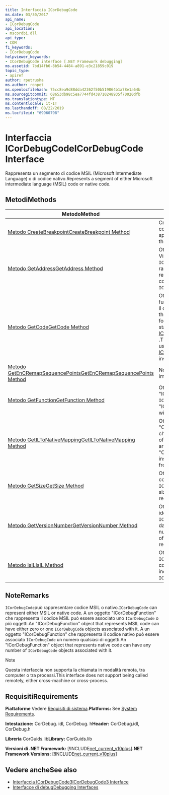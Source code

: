 ```yaml
---
title: Interfaccia ICorDebugCode
ms.date: 03/30/2017
api_name:
- ICorDebugCode
api_location:
- mscordbi.dll
api_type:
- COM
f1_keywords:
- ICorDebugCode
helpviewer_keywords:
- ICorDebugCode interface [.NET Framework debugging]
ms.assetid: 7bd14fb6-8b54-4484-a891-e3c21859c019
topic_type:
- apiref
author: rpetrusha
ms.author: ronpet
ms.openlocfilehash: 75cc8ea9d88dda42362f50b519864b1a78e1a64b
ms.sourcegitcommit: 68653db98c5ea7744fd438710248935f70020dfb
ms.translationtype: MT
ms.contentlocale: it-IT
ms.lasthandoff: 08/22/2019
ms.locfileid: "69960798"
---
```

# <a name="icordebugcode-interface"></a><span data-ttu-id="0b6f0-102">Interfaccia ICorDebugCode</span><span class="sxs-lookup"><span data-stu-id="0b6f0-102">ICorDebugCode Interface</span></span>

<span data-ttu-id="0b6f0-103">Rappresenta un segmento di codice MSIL (Microsoft Intermediate Language) o di codice nativo.</span><span class="sxs-lookup"><span data-stu-id="0b6f0-103">Represents a segment of either Microsoft intermediate language (MSIL) code or native code.</span></span>  
  
## <a name="methods"></a><span data-ttu-id="0b6f0-104">Metodi</span><span class="sxs-lookup"><span data-stu-id="0b6f0-104">Methods</span></span>  
  
|<span data-ttu-id="0b6f0-105">Metodo</span><span class="sxs-lookup"><span data-stu-id="0b6f0-105">Method</span></span>|<span data-ttu-id="0b6f0-106">DESCRIZIONE</span><span class="sxs-lookup"><span data-stu-id="0b6f0-106">Description</span></span>|  
|------------|-----------------|  
|[<span data-ttu-id="0b6f0-107">Metodo CreateBreakpoint</span><span class="sxs-lookup"><span data-stu-id="0b6f0-107">CreateBreakpoint Method</span></span>](../../../../docs/framework/unmanaged-api/debugging/icordebugcode-createbreakpoint-method.md)|<span data-ttu-id="0b6f0-108">Crea un punto di interruzione in corrispondenza dell'offset specificato.</span><span class="sxs-lookup"><span data-stu-id="0b6f0-108">Creates a breakpoint at the specified offset.</span></span>|  
|[<span data-ttu-id="0b6f0-109">Metodo GetAddress</span><span class="sxs-lookup"><span data-stu-id="0b6f0-109">GetAddress Method</span></span>](../../../../docs/framework/unmanaged-api/debugging/icordebugcode-getaddress-method.md)|<span data-ttu-id="0b6f0-110">Ottiene l'indirizzo RVA (relativo Virtual Address) del segmento `ICorDebugCode` di codice rappresentato dall'oggetto.</span><span class="sxs-lookup"><span data-stu-id="0b6f0-110">Gets the relative virtual address (RVA) of the code segment that this `ICorDebugCode` represents.</span></span>|  
|[<span data-ttu-id="0b6f0-111">Metodo GetCode</span><span class="sxs-lookup"><span data-stu-id="0b6f0-111">GetCode Method</span></span>](../../../../docs/framework/unmanaged-api/debugging/icordebugcode-getcode-method.md)|<span data-ttu-id="0b6f0-112">Ottiene tutto il codice per la funzione specificata, formattato per il disassembly.</span><span class="sxs-lookup"><span data-stu-id="0b6f0-112">Gets all the code for the specified function, formatted for disassembly.</span></span> <span data-ttu-id="0b6f0-113">Questo metodo è stato deprecato. usare invece [ICorDebugCode2:: GetCodeChunks](../../../../docs/framework/unmanaged-api/debugging/icordebugcode2-getcodechunks-method.md) .</span><span class="sxs-lookup"><span data-stu-id="0b6f0-113">This method has been deprecated; use [ICorDebugCode2::GetCodeChunks](../../../../docs/framework/unmanaged-api/debugging/icordebugcode2-getcodechunks-method.md) instead.</span></span>|  
|[<span data-ttu-id="0b6f0-114">Metodo GetEnCRemapSequencePoints</span><span class="sxs-lookup"><span data-stu-id="0b6f0-114">GetEnCRemapSequencePoints Method</span></span>](../../../../docs/framework/unmanaged-api/debugging/icordebugcode-getencremapsequencepoints-method.md)|<span data-ttu-id="0b6f0-115">Non implementato.</span><span class="sxs-lookup"><span data-stu-id="0b6f0-115">Not implemented.</span></span>|  
|[<span data-ttu-id="0b6f0-116">Metodo GetFunction</span><span class="sxs-lookup"><span data-stu-id="0b6f0-116">GetFunction Method</span></span>](../../../../docs/framework/unmanaged-api/debugging/icordebugcode-getfunction-method.md)|<span data-ttu-id="0b6f0-117">Ottiene l'oggetto "ICorDebugFunction" associato all' `ICorDebugCode`oggetto.</span><span class="sxs-lookup"><span data-stu-id="0b6f0-117">Gets the "ICorDebugFunction" associated with this `ICorDebugCode`.</span></span>|  
|[<span data-ttu-id="0b6f0-118">Metodo GetILToNativeMapping</span><span class="sxs-lookup"><span data-stu-id="0b6f0-118">GetILToNativeMapping Method</span></span>](../../../../docs/framework/unmanaged-api/debugging/icordebugcode-getiltonativemapping-method.md)|<span data-ttu-id="0b6f0-119">Ottiene una matrice di istanze "COR_DEBUG_IL_TO_NATIVE_MAP" che rappresentano i mapping da offset MSIL a offset nativi.</span><span class="sxs-lookup"><span data-stu-id="0b6f0-119">Gets an array of "COR_DEBUG_IL_TO_NATIVE_MAP" instances that represent mappings from MSIL offsets to native offsets.</span></span>|  
|[<span data-ttu-id="0b6f0-120">Metodo GetSize</span><span class="sxs-lookup"><span data-stu-id="0b6f0-120">GetSize Method</span></span>](../../../../docs/framework/unmanaged-api/debugging/icordebugcode-getsize-method.md)|<span data-ttu-id="0b6f0-121">Ottiene la dimensione, in byte, del codice binario rappresentato dall' `ICorDebugCode`oggetto.</span><span class="sxs-lookup"><span data-stu-id="0b6f0-121">Gets the size, in bytes, of the binary code represented by this `ICorDebugCode`.</span></span>|  
|[<span data-ttu-id="0b6f0-122">Metodo GetVersionNumber</span><span class="sxs-lookup"><span data-stu-id="0b6f0-122">GetVersionNumber Method</span></span>](../../../../docs/framework/unmanaged-api/debugging/icordebugcode-getversionnumber-method.md)|<span data-ttu-id="0b6f0-123">Ottiene il numero in base 1 che identifica la versione del codice `ICorDebugCode` rappresentato dall'oggetto.</span><span class="sxs-lookup"><span data-stu-id="0b6f0-123">Gets the one-based number that identifies the version of the code that this `ICorDebugCode` represents.</span></span>|  
|[<span data-ttu-id="0b6f0-124">Metodo IsIL</span><span class="sxs-lookup"><span data-stu-id="0b6f0-124">IsIL Method</span></span>](../../../../docs/framework/unmanaged-api/debugging/icordebugcode-isil-method.md)|<span data-ttu-id="0b6f0-125">Ottiene un valore che indica se l' `ICorDebugCode` oggetto viene compilato in MSIL.</span><span class="sxs-lookup"><span data-stu-id="0b6f0-125">Gets a value that indicates whether this `ICorDebugCode` is compiled in MSIL.</span></span>|  
  
## <a name="remarks"></a><span data-ttu-id="0b6f0-126">Note</span><span class="sxs-lookup"><span data-stu-id="0b6f0-126">Remarks</span></span>  
 <span data-ttu-id="0b6f0-127">`ICorDebugCode`può rappresentare codice MSIL o nativo.</span><span class="sxs-lookup"><span data-stu-id="0b6f0-127">`ICorDebugCode` can represent either MSIL or native code.</span></span> <span data-ttu-id="0b6f0-128">A un oggetto "ICorDebugFunction" che rappresenta il codice MSIL può essere associato uno `ICorDebugCode` o più oggetti.</span><span class="sxs-lookup"><span data-stu-id="0b6f0-128">An "ICorDebugFunction" object that represents MSIL code can have either zero or one `ICorDebugCode` objects associated with it.</span></span> <span data-ttu-id="0b6f0-129">A un oggetto "ICorDebugFunction" che rappresenta il codice nativo può essere associato `ICorDebugCode` un numero qualsiasi di oggetti.</span><span class="sxs-lookup"><span data-stu-id="0b6f0-129">An "ICorDebugFunction" object that represents native code can have any number of `ICorDebugCode` objects associated with it.</span></span>  
  
> [!NOTE]
> <span data-ttu-id="0b6f0-130">Questa interfaccia non supporta la chiamata in modalità remota, tra computer o tra processi.</span><span class="sxs-lookup"><span data-stu-id="0b6f0-130">This interface does not support being called remotely, either cross-machine or cross-process.</span></span>  
  
## <a name="requirements"></a><span data-ttu-id="0b6f0-131">Requisiti</span><span class="sxs-lookup"><span data-stu-id="0b6f0-131">Requirements</span></span>  
 <span data-ttu-id="0b6f0-132">**Piattaforme** Vedere [Requisiti di sistema](../../../../docs/framework/get-started/system-requirements.md).</span><span class="sxs-lookup"><span data-stu-id="0b6f0-132">**Platforms:** See [System Requirements](../../../../docs/framework/get-started/system-requirements.md).</span></span>  
  
 <span data-ttu-id="0b6f0-133">**Intestazione:** CorDebug. idl, CorDebug. h</span><span class="sxs-lookup"><span data-stu-id="0b6f0-133">**Header:** CorDebug.idl, CorDebug.h</span></span>  
  
 <span data-ttu-id="0b6f0-134">**Libreria** CorGuids.lib</span><span class="sxs-lookup"><span data-stu-id="0b6f0-134">**Library:** CorGuids.lib</span></span>  
  
 <span data-ttu-id="0b6f0-135">**Versioni di .NET Framework:** [!INCLUDE[net_current_v10plus](../../../../includes/net-current-v10plus-md.md)]</span><span class="sxs-lookup"><span data-stu-id="0b6f0-135">**.NET Framework Versions:** [!INCLUDE[net_current_v10plus](../../../../includes/net-current-v10plus-md.md)]</span></span>  
  
## <a name="see-also"></a><span data-ttu-id="0b6f0-136">Vedere anche</span><span class="sxs-lookup"><span data-stu-id="0b6f0-136">See also</span></span>

- [<span data-ttu-id="0b6f0-137">Interfaccia ICorDebugCode3</span><span class="sxs-lookup"><span data-stu-id="0b6f0-137">ICorDebugCode3 Interface</span></span>](../../../../docs/framework/unmanaged-api/debugging/icordebugcode3-interface.md)
- [<span data-ttu-id="0b6f0-138">Interfacce di debug</span><span class="sxs-lookup"><span data-stu-id="0b6f0-138">Debugging Interfaces</span></span>](../../../../docs/framework/unmanaged-api/debugging/debugging-interfaces.md)

